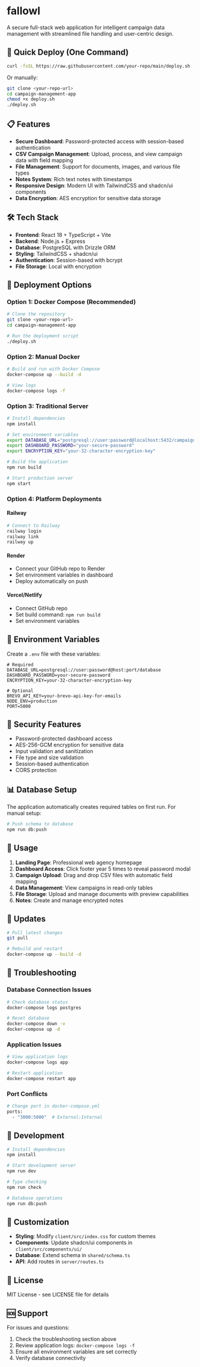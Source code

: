 # fallowl

A secure full-stack web application for intelligent campaign data management with streamlined file handling and user-centric design.

## 🚀 Quick Deploy (One Command)

```bash
curl -fsSL https://raw.githubusercontent.com/your-repo/main/deploy.sh | bash
```

Or manually:

```bash
git clone <your-repo-url>
cd campaign-management-app
chmod +x deploy.sh
./deploy.sh
```

## 📋 Features

- **Secure Dashboard**: Password-protected access with session-based authentication
- **CSV Campaign Management**: Upload, process, and view campaign data with field mapping
- **File Management**: Support for documents, images, and various file types
- **Notes System**: Rich text notes with timestamps
- **Responsive Design**: Modern UI with TailwindCSS and shadcn/ui components
- **Data Encryption**: AES encryption for sensitive data storage

## 🛠 Tech Stack

- **Frontend**: React 18 + TypeScript + Vite
- **Backend**: Node.js + Express
- **Database**: PostgreSQL with Drizzle ORM
- **Styling**: TailwindCSS + shadcn/ui
- **Authentication**: Session-based with bcrypt
- **File Storage**: Local with encryption

## 🐳 Deployment Options

### Option 1: Docker Compose (Recommended)

```bash
# Clone the repository
git clone <your-repo-url>
cd campaign-management-app

# Run the deployment script
./deploy.sh
```

### Option 2: Manual Docker

```bash
# Build and run with Docker Compose
docker-compose up --build -d

# View logs
docker-compose logs -f
```

### Option 3: Traditional Server

```bash
# Install dependencies
npm install

# Set environment variables
export DATABASE_URL="postgresql://user:password@localhost:5432/campaign_db"
export DASHBOARD_PASSWORD="your-secure-password"
export ENCRYPTION_KEY="your-32-character-encryption-key"

# Build the application
npm run build

# Start production server
npm start
```

### Option 4: Platform Deployments

#### Railway
```bash
# Connect to Railway
railway login
railway link
railway up
```

#### Render
- Connect your GitHub repo to Render
- Set environment variables in dashboard
- Deploy automatically on push

#### Vercel/Netlify
- Connect GitHub repo
- Set build command: `npm run build`
- Set environment variables

## 🔧 Environment Variables

Create a `.env` file with these variables:

```env
# Required
DATABASE_URL=postgresql://user:password@host:port/database
DASHBOARD_PASSWORD=your-secure-password
ENCRYPTION_KEY=your-32-character-encryption-key

# Optional
BREVO_API_KEY=your-brevo-api-key-for-emails
NODE_ENV=production
PORT=5000
```

## 🔐 Security Features

- Password-protected dashboard access
- AES-256-GCM encryption for sensitive data
- Input validation and sanitization
- File type and size validation
- Session-based authentication
- CORS protection

## 📊 Database Setup

The application automatically creates required tables on first run. For manual setup:

```bash
# Push schema to database
npm run db:push
```

## 🎯 Usage

1. **Landing Page**: Professional web agency homepage
2. **Dashboard Access**: Click footer year 5 times to reveal password modal
3. **Campaign Upload**: Drag and drop CSV files with automatic field mapping
4. **Data Management**: View campaigns in read-only tables
5. **File Storage**: Upload and manage documents with preview capabilities
6. **Notes**: Create and manage encrypted notes

## 🔄 Updates

```bash
# Pull latest changes
git pull

# Rebuild and restart
docker-compose up --build -d
```

## 🐛 Troubleshooting

### Database Connection Issues
```bash
# Check database status
docker-compose logs postgres

# Reset database
docker-compose down -v
docker-compose up -d
```

### Application Issues
```bash
# View application logs
docker-compose logs app

# Restart application
docker-compose restart app
```

### Port Conflicts
```bash
# Change port in docker-compose.yml
ports:
  - "3000:5000"  # External:Internal
```

## 📝 Development

```bash
# Install dependencies
npm install

# Start development server
npm run dev

# Type checking
npm run check

# Database operations
npm run db:push
```

## 🎨 Customization

- **Styling**: Modify `client/src/index.css` for custom themes
- **Components**: Update shadcn/ui components in `client/src/components/ui/`
- **Database**: Extend schema in `shared/schema.ts`
- **API**: Add routes in `server/routes.ts`

## 📄 License

MIT License - see LICENSE file for details

## 🆘 Support

For issues and questions:
1. Check the troubleshooting section above
2. Review application logs: `docker-compose logs -f`
3. Ensure all environment variables are set correctly
4. Verify database connectivity